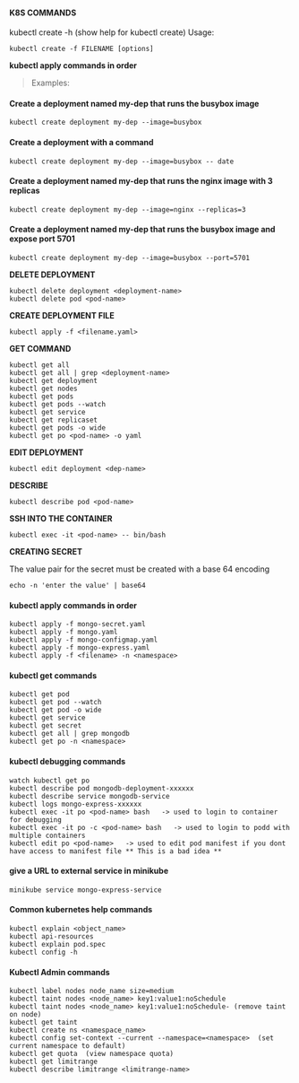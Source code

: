 #### K8S COMMANDS

kubectl create -h (show help for kubectl create)
Usage:

```
kubectl create -f FILENAME [options]
```

**kubectl apply commands in order**

> Examples:

#### Create a deployment named my-dep that runs the busybox image


```
kubectl create deployment my-dep --image=busybox
```

#### Create a deployment with a command
  
```
kubectl create deployment my-dep --image=busybox -- date
```

#### Create a deployment named my-dep that runs the nginx image with 3 replicas
  
```
kubectl create deployment my-dep --image=nginx --replicas=3
```

#### Create a deployment named my-dep that runs the busybox image and expose port 5701

```
kubectl create deployment my-dep --image=busybox --port=5701
```
  
**DELETE DEPLOYMENT**

```
kubectl delete deployment <deployment-name>
kubectl delete pod <pod-name>
```


**CREATE DEPLOYMENT FILE**

```
kubectl apply -f <filename.yaml>
```

  
**GET COMMAND**

```
kubectl get all
kubectl get all | grep <deployment-name>
kubectl get deployment
kubectl get nodes
kubectl get pods
kubectl get pods --watch
kubectl get service
kubectl get replicaset
kubectl get pods -o wide
kubectl get po <pod-name> -o yaml 
```


**EDIT DEPLOYMENT**

```
kubectl edit deployment <dep-name>
```


**DESCRIBE**

```
kubectl describe pod <pod-name>
```


**SSH INTO THE CONTAINER**

```
kubectl exec -it <pod-name> -- bin/bash
```


**CREATING SECRET**

The value pair for the secret must be created with a base 64 encoding

```
echo -n 'enter the value' | base64
```


#### kubectl apply commands in order
    
    kubectl apply -f mongo-secret.yaml
    kubectl apply -f mongo.yaml
    kubectl apply -f mongo-configmap.yaml 
    kubectl apply -f mongo-express.yaml
    kubectl apply -f <filename> -n <namespace>

#### kubectl get commands

    kubectl get pod
    kubectl get pod --watch
    kubectl get pod -o wide
    kubectl get service
    kubectl get secret
    kubectl get all | grep mongodb
    kubectl get po -n <namespace>

#### kubectl debugging commands

    watch kubectl get po
    kubectl describe pod mongodb-deployment-xxxxxx
    kubectl describe service mongodb-service
    kubectl logs mongo-express-xxxxxx
    kubectl exec -it po <pod-name> bash   -> used to login to container for debugging
    kubectl exec -it po -c <pod-name> bash   -> used to login to podd with multiple containers
    kubectl edit po <pod-name>   -> used to edit pod manifest if you dont have access to manifest file ** This is a bad idea **

#### give a URL to external service in minikube
```
minikube service mongo-express-service
```

#### Common kubernetes help commands
```
kubectl explain <object_name>
kubectl api-resources
kubectl explain pod.spec
kubectl config -h
```

#### Kubectl Admin commands
```
kubectl label nodes node_name size=medium
kubectl taint nodes <node_name> key1:value1:noSchedule
kubectl taint nodes <node_name> key1:value1:noSchedule- (remove taint on node)
kubectl get taint
kubectl create ns <namespace_name>
kubectl config set-context --current --namespace=<namespace>  (set current namespace to default)
kubectl get quota  (view namespace quota)
kubectl get limitrange
kubectl describe limitrange <limitrange-name>
```

